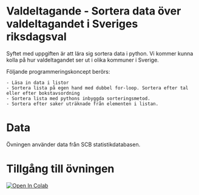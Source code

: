 # Valdeltagande - Sortera data över valdeltagandet i Sveriges riksdagsval

Syftet med uppgiften är att lära sig sortera data i python. Vi kommer kunna kolla på hur valdeltagandet ser ut i olika kommuner i Sverige.

Följande programmeringskoncept berörs:

    - Läsa in data i listor
    - Sortera lista på egen hand med dubbel for-loop. Sortera efter tal eller efter bokstavsordning
    - Sortera lista med pythons inbyggda sorteringsmetod.
    - Sortera efter saker uträknade från elementen i listan.


# Data
Övningen använder data från SCB statistikdatabasen.

# Tillgång till övningen
[![Open In Colab](https://colab.research.google.com/assets/colab-badge.svg)](https://colab.research.google.com/github/lunduniversity/schoolprog-satellite/blob/master/exercises/valdeltagande/valdeltagande.ipynb)
